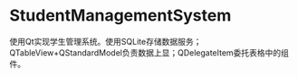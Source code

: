 # StudentManagementSystem
使用Qt实现学生管理系统。使用SQLite存储数据服务；QTableView+QStandardModel负责数据上显；QDelegateItem委托表格中的组件。
